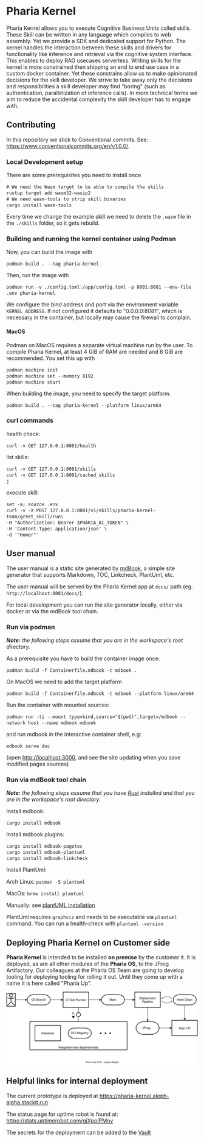 # Pharia Kernel

Pharia Kernel allows you to execute Cognitive Business Units called skills. These Skill can be written in any language which compiles to web assembly. Yet we provide a SDK and dedicated support for Python. The kernel handles the interaction between these skills and drivers for functionality like inference and retrieval via the cognitive system interface. This enables to deploy RAG usecases serverless. Writing skills for the kernel is more constrained then shipping an end to end use case in a custom docker container. Yet these constrains allow us to make opinionated decisions for the skill developer. We strive to take away only the decisions and responsibilities a skill developer may find "boring" (such as authentication, parallelization of inference calls). In more technical terms we aim to reduce the accidental complexity the skill developer has to engage with.

## Contributing

In this repository we stick to Conventional commits. See: <https://www.conventionalcommits.org/en/v1.0.0/>.

### Local Development setup

There are some prerequisites you need to install once

```shell
# We need the Wasm target to be able to compile the skills
rustup target add wasm32-wasip2
# We need wasm-tools to strip skill binaries
cargo install wasm-tools
```

Every time we change the example skill we need to delete the `.wasm` file in the `./skills` folder, so it gets rebuild.

### Building and running the kernel container using Podman

Now, you can build the image with

```shell
podman build . --tag pharia-kernel
```

Then, run the image with

```shell
podman run -v ./config.toml:/app/config.toml -p 8081:8081 --env-file .env pharia-kernel
```

We configure the bind address and port via the environment variable `KERNEL_ADDRESS`.
If not configured it defaults to "0.0.0.0:8081", which is necessary in the container, but locally may cause the firewall to complain.

#### MacOS

Podman on MacOS requires a separate virtual machine run by the user. To compile Pharia Kernel, at least 4 GiB of RAM are needed and 8 GiB are recommended. You set this up with

```shell
podman machine init
podman machine set --memory 8192
podman machine start
```

When building the image, you need to specify the target platform.

```shell
podman build . --tag pharia-kernel --platform linux/arm64
```

### curl commands

health check:

```shell
curl -v GET 127.0.0.1:8081/health
```

list skills:

```shell
curl -v GET 127.0.0.1:8081/skills
curl -v GET 127.0.0.1:8081/cached_skills
j
```

execute skill:

```shell
set -a; source .env
curl -v -X POST 127.0.0.1:8081/v1/skills/pharia-kernel-team/greet_skill/run\
-H "Authorization: Bearer $PHARIA_AI_TOKEN" \
-H 'Content-Type: application/json' \
-d '"Homer"'
```

## User manual

The user manual is a static site generated by [mdBook](https://rust-lang.github.io/mdBook/index.html), a simple site generator that supports Markdown, TOC, Linkcheck, PlantUml, etc.

The user manual will be served by the Pharia Kernel app at `docs/` path (eg. `http://localhost:8081/docs/`).

For local development you can run the site generator locally, either via docker or via the mdBook tool chain.

### Run via podman

**_Note:_** _the following steps assume that you are in the workspace's root directory._

As a prerequisite you have to build the container image once:

```shell
podman build -f Containerfile.mdbook -t mdbook .
```

On MacOS we need to add the target platform

```shell
podman build -f Containerfile.mdbook -t mdbook --platform linux/arm64
```

Run the container with mounted sources:

```shell
podman run -ti --mount type=bind,source="$(pwd)",target=/mdbook --network host --name mdbook mdbook
```

and run mdbook in the interactive container shell, e.g:

```shell
mdbook serve doc
```

(open <http://localhost:3000>, and see the site updating when you save modified pages sources)

### Run via mdBook tool chain

**_Note:_** _the following steps assume that you have [Rust](https://www.rust-lang.org/tools/install) installed and that you are in the workspace's root directory._

Install mdbook:

```shell
cargo install mdbook
```

Install mdbook plugins:

```shell
cargo install mdbook-pagetoc
cargo install mdbook-plantuml
cargo install mdbook-linkcheck
```

Install PlantUml:

Arch Linux: `pacman -S plantuml`

MacOs: `brew install plantuml`

Manually: see [plantUML installation](https://plantuml.com/starting)

PlantUml requires `graphviz` and needs to be executable via `plantuml` command. You can run a health-check with `plantuml -version`

## Deploying Pharia Kernel on Customer side

**Pharia Kernel** is intended to be installed **on premise** by the customer it. It is deployed, as are all other modules of the **Pharia OS**, to the JFrog Artifactory. Our colleagues at the Pharia OS Team are going to develop tooling for deploying tooling for rolling it out. Until they come up with a name it is here called "Pharia Up".

![Block Diagram Pharia OS deploy][deployment]

## Helpful links for internal deployment

The current prototype is deployed at <https://pharia-kernel.aleph-alpha.stackit.run>

The status page for uptime robot is found at: <https://stats.uptimerobot.com/gjXpoIPMnv>

The secrets for the deployment can be added to the [Vault](https://vault.management-prod01.stackit.run/ui/vault/secrets/c-aa01/list/projects/pharia-kernel/)

[deployment]: ./tam/deployment.drawio.svg
